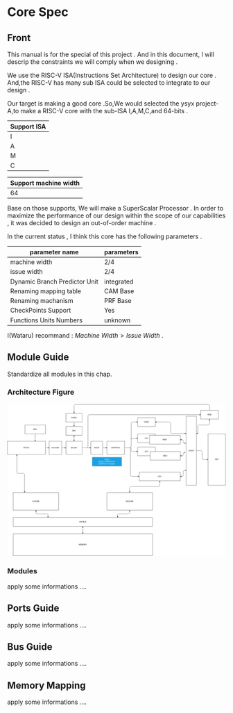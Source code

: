 # Core Spec 

## Front 
This manual is for the special of this project . And in this document, I will descrip the constraints we will comply when we designing .

We use the RISC-V ISA(Instructions Set Architecture) to design our core . And,the RISC-V has many sub ISA could be selected to integrate to our design .

Our target is making a good core .So,We would selected the ysyx project-A,to make a RISC-V core with the sub-ISA I,A,M,C,and 64-bits . 

| Support ISA |
|-------------|
| I           |
| A           |
| M           |
| C           |

| Support machine width |
|-----|
|  64 |

Base on those supports, We will make a SuperScalar Processor . In order to maximize the performance of our design within the scope of our capabilities , it was decided to design an out-of-order machine .

In the current status , I think this core has the following parameters .

| parameter name                | parameters |
|----------------               |------------|
| machine width                 |    $2$/$4$ |
| issue width                   |    $2$/$4$ |
| Dynamic Branch Predictor Unit | integrated |
| Renaming mapping table        | CAM Base   |
| Renaming machanism            | PRF Base   |
| CheckPoints Support           | Yes        |
| Functions Units Numbers       | unknown    |

I(Wataru) recommand : $Machine\ Width > Issue\ Width$  .


## Module Guide 
Standardize all modules in this chap.

### Architecture Figure
 
![create this picture ....](./pic/Arch.png)

### Modules
apply some informations ....

## Ports Guide
apply some informations ....
## Bus Guide
apply some informations ....
## Memory Mapping
apply some informations ....
